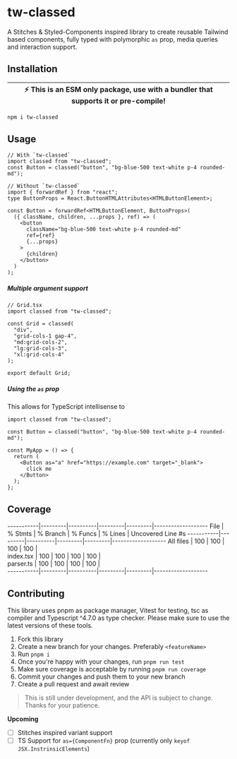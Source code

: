# tw-classed

A Stitches & Styled-Components inspired library to create reusable Tailwind based components, fully typed with polymorphic `as` prop, media queries and interaction support.

## Installation

| :zap: This is an ESM only package, use with a bundler that supports it or pre-compile! |
| -------------------------------------------------------------------------------------- |

```bash
npm i tw-classed
```

## Usage

```tsx
// With `tw-classed`
import classed from "tw-classed";
const Button = classed("button", "bg-blue-500 text-white p-4 rounded-md");

// Without `tw-classed`
import { forwardRef } from "react";
type ButtonProps = React.ButtonHTMLAttributes<HTMLButtonElement>;

const Button = forwardRef<HTMLButtonElement, ButtonProps>(
  ({ className, children, ...props }, ref) => (
    <button
      className="bg-blue-500 text-white p-4 rounded-md"
      ref={ref}
      {...props}
    >
      {children}
    </button>
  )
);
```

##### Multiple argument support

```tsx
// Grid.tsx
import classed from "tw-classed";

const Grid = classed(
  "div",
  "grid-cols-1 gap-4",
  "md:grid-cols-2",
  "lg:grid-cols-3",
  "xl:grid-cols-4"
);

export default Grid;
```

##### Using the `as` prop

This allows for TypeScript intellisense to

```tsx
import classed from "tw-classed";

const Button = classed("button", "bg-blue-500 text-white p-4 rounded-md");

const MyApp = () => {
  return (
    <Button as="a" href="https://example.com" target="_blank">
      click me
    </Button>
  );
};
```

## Coverage

-----------|---------|----------|---------|---------|-------------------
File | % Stmts | % Branch | % Funcs | % Lines | Uncovered Line #s
-----------|---------|----------|---------|---------|-------------------
All files | 100 | 100 | 100 | 100 |  
 index.tsx | 100 | 100 | 100 | 100 |  
 parser.ts | 100 | 100 | 100 | 100 |  
-----------|---------|----------|---------|---------|-------------------

## Contributing

This library uses pnpm as package manager, Vitest for testing, tsc as compiler and Typescript ^4.7.0 as type checker. Please make sure to use the latest versions of these tools.

1. Fork this library
2. Create a new branch for your changes. Preferably `<featureName>`
3. Run `pnpm i`
4. Once you're happy with your changes, run `pnpm run test`
5. Make sure coverage is acceptable by running `pnpm run coverage`
6. Commit your changes and push them to your new branch
7. Create a pull request and await review

> This is still under development, and the API is subject to change. Thanks for your patience.

**Upcoming**

- [ ] Stitches inspired variant support
- [ ] TS Support for `as={ComponentFn}` prop (currently only `keyof JSX.InstrinsicElements`)
